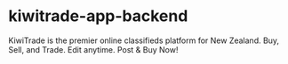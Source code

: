 # kiwitrade-app-backend
KiwiTrade is the premier online classifieds platform for New Zealand. Buy, Sell, and Trade. Edit anytime. Post &amp; Buy Now!
